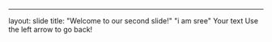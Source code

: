 ---
layout: slide
title: "Welcome to our second slide!"
"i am sree"
Your text
Use the left arrow to go back!
